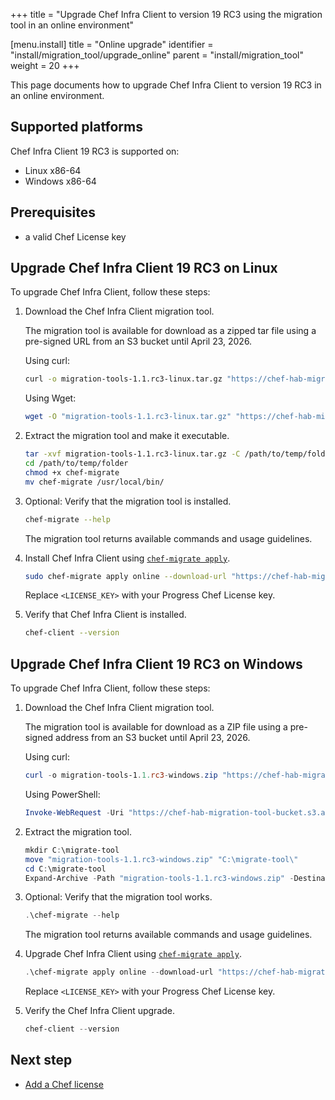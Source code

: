 +++
title = "Upgrade Chef Infra Client to version 19 RC3 using the migration tool in an online environment"

[menu.install]
title = "Online upgrade"
identifier = "install/migration_tool/upgrade_online"
parent = "install/migration_tool"
weight = 20
+++

This page documents how to upgrade Chef Infra Client to version 19 RC3 in an online environment.

## Supported platforms

Chef Infra Client 19 RC3 is supported on:

- Linux x86-64
- Windows x86-64

## Prerequisites

- a valid Chef License key

## Upgrade Chef Infra Client 19 RC3 on Linux

To upgrade Chef Infra Client, follow these steps:

1. Download the Chef Infra Client migration tool.

    The migration tool is available for download as a zipped tar file using a pre-signed URL from an S3 bucket until April 23, 2026.

    Using curl:

    ```sh
    curl -o migration-tools-1.1.rc3-linux.tar.gz "https://chef-hab-migration-tool-bucket.s3.amazonaws.com/Release-Candidate-3/migrate-ice/1.1.RC3/linux/migration-tools-1.1.rc3-linux.tar.gz?AWSAccessKeyId=AKIAW4FPVFT6C42N3U6R&Signature=a5W9L7B1mn07h%2BFYQFBp0fhqbzo%3D&Expires=1776916415"
    ```

    Using Wget:

    ```sh
    wget -O "migration-tools-1.1.rc3-linux.tar.gz" "https://chef-hab-migration-tool-bucket.s3.amazonaws.com/Release-Candidate-3/migrate-ice/1.1.RC3/linux/migration-tools-1.1.rc3-linux.tar.gz?AWSAccessKeyId=AKIAW4FPVFT6C42N3U6R&Signature=a5W9L7B1mn07h%2BFYQFBp0fhqbzo%3D&Expires=1776916415"
    ```

1. Extract the migration tool and make it executable.

    ```sh
    tar -xvf migration-tools-1.1.rc3-linux.tar.gz -C /path/to/temp/folder
    cd /path/to/temp/folder
    chmod +x chef-migrate
    mv chef-migrate /usr/local/bin/
    ```

1. Optional: Verify that the migration tool is installed.

    ```sh
    chef-migrate --help
    ```

    The migration tool returns available commands and usage guidelines.

1. Install Chef Infra Client using [`chef-migrate apply`](reference).

    ```sh
    sudo chef-migrate apply online --download-url "https://chef-hab-migration-tool-bucket.s3.amazonaws.com/rc2_hab_pkg_chef_client/rc2_tar_folder/chef-ice-19.2.rc3-windows.tar.gz?AWSAccessKeyId=AKIAW4FPVFT6BIP2EQW7&Signature=Q91HiSIzOxffl52La8EvqSXSqWk%3D&Expires=1756222682" --license-key "<LICENSE_KEY>"
    ```

    Replace `<LICENSE_KEY>` with your Progress Chef License key.

1. Verify that Chef Infra Client is installed.

    ```sh
    chef-client --version
    ```

## Upgrade Chef Infra Client 19 RC3 on Windows

To upgrade Chef Infra Client, follow these steps:

1. Download the Chef Infra Client migration tool.

    The migration tool is available for download as a ZIP file using a pre-signed address from an S3 bucket until April 23, 2026.

    Using curl:

    ```powershell
    curl -o migration-tools-1.1.rc3-windows.zip "https://chef-hab-migration-tool-bucket.s3.amazonaws.com/Release-Candidate-3/migrate-ice/1.1.RC3/windows/migration-tools-1.1.rc3-windows.zip?AWSAccessKeyId=AKIAW4FPVFT6C42N3U6R&Signature=AbB2Lr%2BgpryRhtfkkFFXuYekNfM%3D&Expires=1776988102"
    ```

    Using PowerShell:

    ```powershell
    Invoke-WebRequest -Uri "https://chef-hab-migration-tool-bucket.s3.amazonaws.com/Release-Candidate-3/migrate-ice/1.1.RC3/windows/migration-tools-1.1.rc3-windows.zip?AWSAccessKeyId=AKIAW4FPVFT6C42N3U6R&Signature=AbB2Lr%2BgpryRhtfkkFFXuYekNfM%3D&Expires=1776988102" -OutFile "migration-tools-1.1.rc3-windows.zip"
    ```

1. Extract the migration tool.

    ```powershell
    mkdir C:\migrate-tool
    move "migration-tools-1.1.rc3-windows.zip" "C:\migrate-tool\"
    cd C:\migrate-tool
    Expand-Archive -Path "migration-tools-1.1.rc3-windows.zip" -DestinationPath "."
    ```

1. Optional: Verify that the migration tool works.

    ```powershell
    .\chef-migrate --help
    ```

    The migration tool returns available commands and usage guidelines.

1. Upgrade Chef Infra Client using [`chef-migrate apply`](reference).

    ```powershell
    .\chef-migrate apply online --download-url "https://chef-hab-migration-tool-bucket.s3.amazonaws.com/Release-Candidate-3/chef-ice/19.2.RC3/windows/x86_64/chef-ice-19.2.rc3-windows.tar.gz?AWSAccessKeyId=AKIAW4FPVFT6C42N3U6R&Signature=a8SYQUWS%2FCEgDBNATtNi2gwb7XY%3D&Expires=1776916396" --license-key "<LICENSE_KEY>"
    ```

    Replace `<LICENSE_KEY>` with your Progress Chef License key.

1. Verify the Chef Infra Client upgrade.

    ```powershell
    chef-client --version
    ```

## Next step

- [Add a Chef license](/license)
